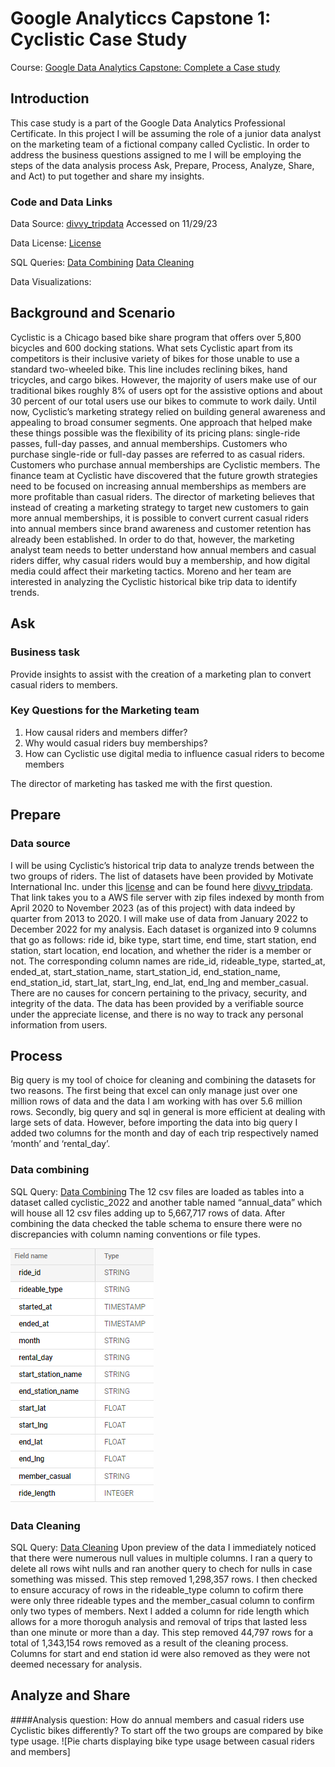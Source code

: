 # Google Analyticcs Capstone 1: Cyclistic Case Study
Course: [Google Data Analytics Capstone: Complete a Case study](https://www.coursera.org/learn/google-data-analytics-capstone)

## Introduction
This case study is a part of the Google Data Analytics Professional Certificate. In this project I will be assuming the role of a junior data analyst on the marketing team of a fictional company called Cyclistic. In order to address the business questions assigned to me I will be employing the steps of the data analysis process Ask, Prepare, Process, Analyze, Share, and Act) to put together and share my insights. 
### Code and Data Links
Data Source: [divvy_tripdata](https://divvy-tripdata.s3.amazonaws.com/index.html) Accessed on 11/29/23

Data License: [License](https://divvybikes.com/data-license-agreement)

SQL Queries:
[Data Combining](https://github.com/kaetech/Cyclistic-Case-Study/blob/main/Data%20Combining.sql)
[Data Cleaning](https://github.com/kaetech/Cyclistic-Case-Study/blob/main/Data%20Cleaning.sql)

Data Visualizations:

## Background and Scenario 
Cyclistic is a Chicago based bike share program that offers over 5,800 bicycles and 600 docking stations. What sets Cyclistic apart from its competitors is their inclusive variety of bikes for those unable to use a standard two-wheeled bike. This line includes reclining bikes, hand tricycles, and cargo bikes. However, the majority of users make use of our traditional bikes roughly 8% of users opt for the assistive options and about 30 percent of our total users use our bikes to commute to work daily. 
Until now, Cyclistic’s marketing strategy relied on building general awareness and appealing to broad consumer segments. One approach that helped make these things possible was the flexibility of its pricing plans: single-ride passes, full-day passes, and annual memberships. Customers who purchase single-ride or full-day passes are referred to as casual riders. Customers who purchase annual memberships are Cyclistic members. 
The finance team at Cyclistic have discovered that the future growth strategies need to be focused on increasing annual memberships as members are more profitable than casual riders. The director of marketing believes that instead of creating a marketing strategy to target new customers to gain more annual memberships, it is possible to convert current casual riders into annual members since brand awareness and customer retention has already been established. 
In order to do that, however, the marketing analyst team needs to better understand how annual members and casual riders differ, why casual riders would buy a membership, and how digital media could affect their marketing tactics. Moreno and her team are interested in analyzing the Cyclistic historical bike trip data to identify trends. 
## Ask 
### Business task 
Provide insights to assist with the creation of a marketing plan to convert casual riders to members.
### Key Questions for the Marketing team 
1. How causal riders and members differ?
1. Why would casual riders buy memberships?
1. How can Cyclistic use digital media to influence casual riders to become members
   
The director of marketing has tasked me with the first question. 
## Prepare 
### Data source 
I will be using Cyclistic’s historical trip data to analyze trends between the two groups of riders. The list of datasets have been provided by Motivate International Inc. under this [license](https://divvybikes.com/data-license-agreement) and can be found here [divvy_tripdata](https://divvy-tripdata.s3.amazonaws.com/index.html). That link takes you to a AWS file server with zip files indexed by month from April 2020 to November 2023 (as of this project) with data indeed by quarter from 2013 to 2020. I will make use of data from January 2022 to December 2022 for my analysis. Each dataset is organized into 9 columns that go as follows: ride id, bike type, start time, end time, start station, end station, start location, end location, and whether the rider is a member or not. The corresponding column names are ride_id, rideable_type, started_at, ended_at, start_station_name, start_station_id, end_station_name, end_station_id, start_lat, start_lng, end_lat, end_lng and member_casual. There are no causes for concern pertaining to the privacy, security, and integrity of the data. The data has been provided by a verifiable source under the appreciate license, and there is no way to track any personal information from users. 
## Process 
Big query is my tool of choice for cleaning and combining the datasets for two reasons. The first being that excel can only manage just over one million rows of data and the data I am working with has over 5.6 million rows. Secondly, big query and sql in general is more efficient at dealing with large sets of data. However, before importing the data into big query I added two columns for the month and day of each trip respectively named ‘month’ and ‘rental_day’. 
### Data combining 
SQL Query: [Data Combining](https://github.com/kaetech/Cyclistic-Case-Study/blob/main/Data%20Combining.sql)
The 12 csv files are loaded as tables into a dataset called cyclistic_2022 and another table named “annual_data” which will house all 12 csv files adding up to 5,667,717 rows of data. After combining the data checked the table schema to ensure there were no discrepancies with column naming conventions or file types. 

![Field names and data types for the combined table called annual_data](https://github.com/kaetech/Cyclistic-Case-Study/blob/main/images/Screenshot%202023-12-14%20002041.png)

### Data Cleaning
SQL Query: [Data Cleaning](https://github.com/kaetech/Cyclistic-Case-Study/blob/main/Data%20Cleaning.sql) 
Upon preview of the data I immediately noticed that there were numerous null values in multiple columns. I ran a query to delete all rows wiht nulls and ran another query to chech for nulls in case something was missed. This step removed 1,298,357 rows. I then checked to ensure accuracy of rows in the rideable_type column to cofirm there were only three rideable types and the member_casual column to confirm only two types of members. Next I added a column for ride length which allows for a more thoroguh analysis and removal of trips that lasted less than one minute or more than a day. This step removed 44,797 rows for a total of 1,343,154 rows removed as a result of the cleaning process. Columns for start and end station id were also removed as they were not deemed necessary for analysis. 
## Analyze and Share
####Analysis question: How do annual members and casual riders use Cyclistic bikes differently?
To start off the two groups are compared by bike type usage. 
![Pie charts displaying bike type usage between casual riders and members]
